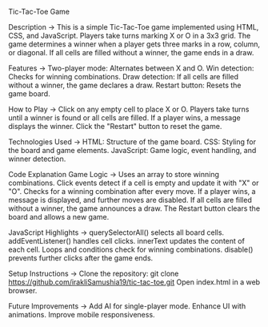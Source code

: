 Tic-Tac-Toe Game

Description ->
This is a simple Tic-Tac-Toe game implemented using HTML, CSS, and JavaScript. Players take turns marking X or O in a 3x3 grid. The game determines a winner when a player gets three marks in a row, column, or diagonal. 
If all cells are filled without a winner, the game ends in a draw.

Features ->
Two-player mode: Alternates between X and O.
Win detection: Checks for winning combinations.
Draw detection: If all cells are filled without a winner, the game declares a draw.
Restart button: Resets the game board.

How to Play  -> 
Click on any empty cell to place X or O.
Players take turns until a winner is found or all cells are filled.
If a player wins, a message displays the winner.
Click the "Restart" button to reset the game.

Technologies Used -> 
HTML: Structure of the game board.
CSS: Styling for the board and game elements.
JavaScript: Game logic, event handling, and winner detection.

Code Explanation
Game Logic ->
Uses an array to store winning combinations.
Click events detect if a cell is empty and update it with "X" or "O".
Checks for a winning combination after every move.
If a player wins, a message is displayed, and further moves are disabled.
If all cells are filled without a winner, the game announces a draw.
The Restart button clears the board and allows a new game.

JavaScript Highlights ->
querySelectorAll() selects all board cells.
addEventListener() handles cell clicks.
innerText updates the content of each cell.
Loops and conditions check for winning combinations.
disable() prevents further clicks after the game ends.

Setup Instructions ->
Clone the repository:
git clone https://github.com/irakliSamushia19/tic-tac-toe.git
Open index.html in a web browser.

Future Improvements  -> 
Add AI for single-player mode.
Enhance UI with animations.
Improve mobile responsiveness.



